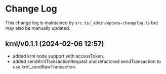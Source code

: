 Change Log
==========

This change log is maintained by `src.ts/_admin/update-changelog.ts` but may also be manually updated.

krnl/v0.1.1 (2024-02-06 12:57)
---------------------------------
  - added krnl node support with accessToken.
  - added sendKrnlTransactionRequest and refactored sendTransaction to use krnl_sendRawTransaction.